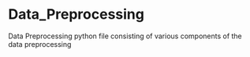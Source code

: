 # Data_Preprocessing
Data Preprocessing python file consisting of various components of the data preprocessing 

